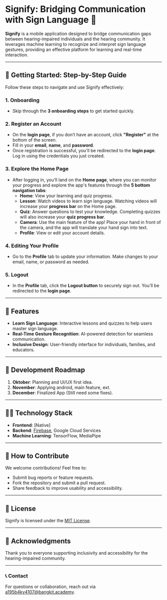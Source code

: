 # Signify: Bridging Communication with Sign Language 🤟

**Signify** is a mobile application designed to bridge communication gaps between hearing-impaired individuals and the hearing community. It leverages machine learning to recognize and interpret sign language gestures, providing an effective platform for learning and real-time interaction.

---

## 🚀 Getting Started: Step-by-Step Guide

Follow these steps to navigate and use Signify effectively:

### **1. Onboarding**
- Skip through the **3 onboarding steps** to get started quickly.

### **2. Register an Account**
- On the **login page**, if you don’t have an account, click **"Register"** at the bottom of the screen.
- Fill in your **email**, **name**, and **password**.
- Once registration is successful, you'll be redirected to the **login page**. Log in using the credentials you just created.

### **3. Explore the Home Page**
- After logging in, you’ll land on the **Home page**, where you can monitor your progress and explore the app's features through the **5 bottom navigation tabs**:
  - **Home**: View your learning and quiz progress.
  - **Lesson**: Watch videos to learn sign language. Watching videos will increase your **progress bar** on the Home page.
  - **Quiz**: Answer questions to test your knowledge. Completing quizzes will also increase your **quiz progress bar**.
  - **Camera**: Use the main feature of the app! Place your hand in front of the camera, and the app will translate your hand sign into text.
  - **Profile**: View or edit your account details.

### **4. Editing Your Profile**
- Go to the **Profile** tab to update your information. Make changes to your email, name, or password as needed.

### **5. Logout**
- In the **Profile** tab, click the **Logout button** to securely sign out. You’ll be redirected to the **login page**.

---


## 🚀 Features
- **Learn Sign Language**: Interactive lessons and quizzes to help users master sign language.
- **Real-Time Gesture Recognition**: AI-powered detection for seamless communication.
- **Inclusive Design**: User-friendly interface for individuals, families, and educators.

---

## 📅 Development Roadmap
1. **Oktober**: Planning and UI/UX first idea.
2. **November**: Applying android, main feature, ext.
3. **December**: Finalized App (Still need some fixes).

---

## 👩‍💻 Technology Stack
- **Frontend**: [Native]
- **Backend**: [Firebase](https://firebase.google.com/), Google Cloud Services
- **Machine Learning**: TensorFlow, MediaPipe

---

## 🧩 How to Contribute
We welcome contributions! Feel free to:
- Submit bug reports or feature requests.
- Fork the repository and submit a pull request.
- Share feedback to improve usability and accessibility.

---

## 📄 License
Signify is licensed under the [MIT License](LICENSE).

---

## 🌟 Acknowledgments
Thank you to everyone supporting inclusivity and accessibility for the hearing-impaired community.

---

### 📞 Contact
For questions or collaboration, reach out via [a195b4ky4107@bangkit.academy](mailto:a195b4ky4107@bangkit.academy).
